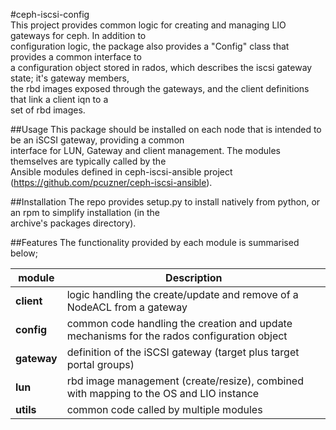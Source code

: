 #ceph-iscsi-config  
This project provides common logic for creating and managing LIO gateways for ceph. In addition to   
configuration logic, the package also provides a "Config" class that provides a common interface to  
a configuration object stored in rados, which describes the iscsi gateway state; it's gateway members,  
the rbd images exposed through the gateways, and the client definitions that link a client iqn to a  
set of rbd images.  

##Usage
This package should be installed on each node that is intended to be an iSCSI gateway, providing a common  
interface for LUN, Gateway and client management. The modules themselves are typically called by the  
Ansible modules defined in ceph-iscsi-ansible project (https://github.com/pcuzner/ceph-iscsi-ansible).

##Installation
The repo provides setup.py to install natively from python, or an rpm to simplify installation (in the  
archive's packages directory). 

##Features
The functionality provided by each module is summarised below;

| module | Description |
| --- | --- |
| **client** | logic handling the create/update and remove of a NodeACL from a gateway |
| **config** | common code handling the creation and update mechanisms for the rados configuration object |  
| **gateway** | definition of the iSCSI gateway (target plus target portal groups) |
| **lun** | rbd image management (create/resize), combined with mapping to the OS and LIO instance |
| **utils** | common code called by multiple modules |
  
  



